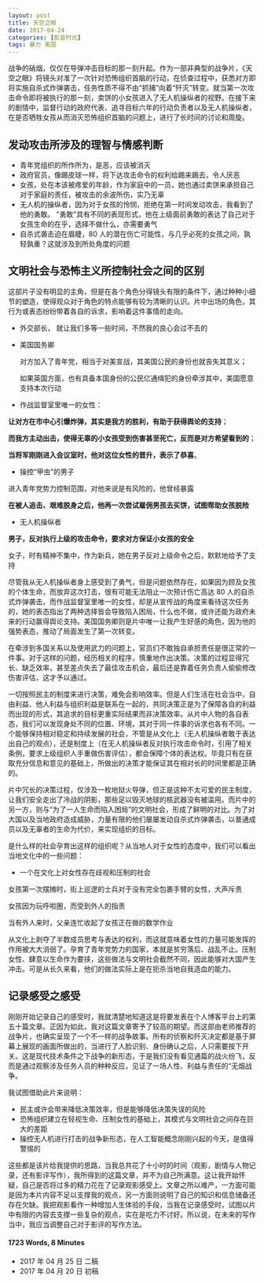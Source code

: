 ```yaml
---
layout: post
title: 天空之眼
date: 2017-04-24 
categories: [影音时光]
tags: 暴力 美国
---
```



战争的硝烟，仅仅在导弹冲击目标的那一刻升起。作为一部非典型的战争片，《天空之眼》将镜头对准了一次针对恐怖组织首脑的行动，在侦查过程中，获悉对方即将实施自杀式炸弹袭击，任务性质不得不由“抓捕”向着“歼灭”转变。就当第一次攻击命令即将被执行的那一刻，卖饼的小女孩进入了无人机操纵者的视野。在接下来的剧情中，监督行动的政府代表、追寻目标六年的行动负责者以及无人机操纵者，在是否牺牲女孩从而消灭恐怖组织首脑的问题上，进行了长时间的讨论和周旋。

## 发动攻击所涉及的理智与情感判断
- 青年党组织的所作所为，是恶，应该被消灭
- 政府官员，像踢皮球一样，将下达攻击命令的权利给踢来踢去，令人厌恶
- 女孩，处在本该被疼爱的年龄，作为家庭中的一员，她也通过卖饼来承担自己对于家庭的责任，被攻击的余波所伤，实乃无辜
- 无人机的操纵者，因为对于女孩的怜悯，拒绝在第一时间发动攻击，我看到了他的勇敢。 "勇敢"具有不同的表现形式，他在上级面前勇敢的表达了自己对于女孩生命的在乎，选择不做什么，亦需要勇气
- 自杀式袭击迫在眉睫，80 人的潜在伤亡可能性，与几乎必死的女孩之间，孰轻孰重？这就涉及到所处角度的问题

## 文明社会与恐怖主义所控制社会之间的区别

这部片子没有明显的主角，但是在各个角色分得镜头有限的条件下，通过种种小细节的塑造，使得观众对于角色的特点能够有较为清晰的认识。片中出场的角色，其行为或表态纷纷带着各自的诉求，影响着这件事情的走向。


 * 外交部长，  就让我们多等一些时间，不然我的良心会过不去的

 * 美国国务卿


	对方加入了青年党，相当于对美宣战，其美国公民的身份也就丧失其意义；

	如果英国方面，也有具备本国身份的公民亿通缉犯的身份牵涉其中，美国愿意支持本次行动
​	

  * 作战监督室里唯一的女性： 

  **让对方在市中心引爆炸弹，其实是我方的胜利，有助于获得舆论的支持**；

  **而我方主动出击，使得无辜的小女孩受到伤害甚至死亡，反而是对方希望看到的**；

  **当将军刚刚进入会议室时，他对这位女性的晋升，表示了恭喜**。	

  * 操控“甲虫”的男子

  进入青年党势力控制范围，对他来说是有风险的，他曾经暴露

  **在被人追击、艰难脱身之后，他再一次尝试雇佣男孩去买饼，试图帮助女孩脱险**

  * 无人机操纵者

  **男子，反对执行上级的攻击命令，要求对方保证小女孩的安全**

  女子，时有精神不集中，作为新兵，她在男子反对上级命令之后，默默地给予了支持


尽管我从无人机操纵者身上感受到了勇气，但是问题依然存在，如果因为顾及女孩的个体生命，而放弃这次打击，很有可能无法阻止一次预计伤亡高达 80 人的自杀式炸弹袭击。而作战监督室里唯一的女性，却是从宣传战的角度来看待这次任务的，她的表态指出了两种选择皆会导致陷入困局，什么也不做，或许还能为政府未来的行动赢得舆论支持。美国国务卿则是片中唯一让我产生好感的角色，因为他的强势表态，推动了局面发生了第一次转变。

在牵涉到多国关系以及使用武力的问题上，官员们不敢独自承担责任是很正常的一件事。对于这样的问题，经历相关的程序，慎重地作出决策。决策的过程显得冗长、缺乏效率，甚至差点失去了最佳攻击机会，最后还是靠着任务负责人偷偷修改伤害评估，这才予以通过。

一切按照民主的制度来进行决策，难免会影响效率。但是人们生活在社会当中，自由利益、他人利益与组织利益是联系在一起的，共同决策正是为了保障各自的利益而出现的形式，其追求的目标更重实际结果而非决策效率。从片中人物的各自表态，我们可以发现身处不同的位置、环境，其对于同一件事的诉求也各有不同。一个能够保持相对稳定和持续发展的社会，不管是从文化上（无人机操纵者敢于表达出自己的观点），还是制度上（在无人机操纵者反对执行攻击命令时，引用了相关条例，要求上级组织人手重做伤害评估），都会保障个体的表达权。毕竟只有在获取充分信息和意见的基础上，所做出的决策才能保证其在相对长的时间里都是正确的。

片中冗长的决策过程，仅涉及一枚地狱火导弹，但正是这种不太可爱的民主制度，让我们安全走出了冷战的阴影，那些足以毁灭地球的核武器没有被滥用。而片中的另一方，则与“为了一人生命而陷入困局”的文明社会，形成了鲜明的对比。为了对大国以及当地政府造成威胁，力量有限的他们屡屡发动自杀式炸弹袭击，以普通成员以及无辜者的生命为代价，来实现组织的目标。

是什么样的社会孕育出这样的组织呢？从当地人对于女性的态度中，我们可以看出当地文化中的一些问题：

 *  一个在文化上对女性存在歧视和压制的社会

  女孩第一次摆摊时，街上巡逻的士兵对于没有完全包裹手臂的女性，大声斥责

  女孩因为玩呼啦圈，而受到外人的指责

  当有外人来时，父亲连忙收起了女孩正在做的数学作业	


从文化上剥夺了半数成员思考与表达的权利，而这就意味着女性的力量可能发挥的作用被大大消弱了。孕育了青年党势力的国家，本就是贫穷落后、战乱不止。压制女性、肆意以生命作为要挟，这些做法与文明社会截然不同，因此能够对大国产生冲击。可是从长久来看，他们的做法实际上是在扼杀当地自我造血的能力。


## 记录感受之感受
刚刚开始记录自己的感受时，我就清楚地知道这是将要发表在个人博客平台上的第五十篇文章。正因为如此，我对这篇文章寄予了较高的期望。而这部由老师推荐的战争片，也确实呈现了一个不一样的战争故事。所有的侦察和歼灭决定都是基于屏幕上展现的画面所做出的，当进行了人脸识别、身份确认之后，人只需要按下开关。这是现代技术条件之下战争的新形态，于是我们没有看见通篇的战火纷飞，反而是通过观察涉及任务人员的种种反应，见证了一场人性、利益与责任的“无烟战争。

我试图借助此片来说明：
* 民主或许会带来降低决策效率，但是能够降低决策失误的风险
* 恐怖组织建立在轻视生命、压制女性的基础上，其模式与文明社会之间存在巨大的差距
* 操控无人机进行打击的战争新形态，在人工智能概念刚刚兴起的今天，是值得警惕的

这些都是该片给我提供的思路，当我总共花了十小时的时间（观影，剧情与人物记录，还有影评写作），我所得到的这篇文章，并不为自己所满意。这让我开始怀疑，自己是否将过多的精力花在了记录观影感受上。文章之所以难产，一方面可能是因为本片内容不足以支撑我的观点，另一方面则说明了自己的知识和信息储备还存在欠缺。我把观影看作一种增加人生体验的手段，当我在记录感受时，试图以片中有限的内容去支撑一些复杂的观点，实在是吃力不讨好。所以说，在未来的写作当中，我应当调整自己对于影评的写作方法。

#### 1723 Words, 8 Minutes 

* 2017 年 04 月 25 日 二稿
* 2017 年 04 月 20 日 初稿
